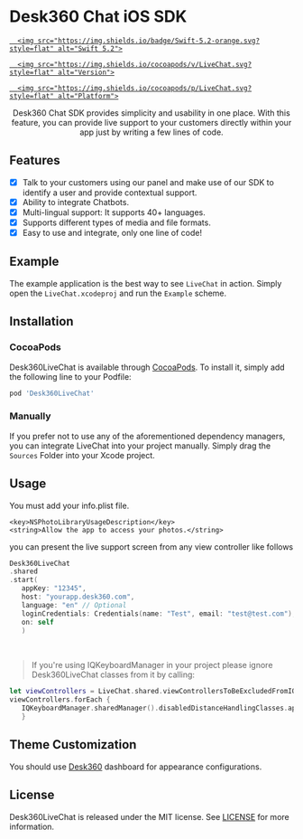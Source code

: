 # Desk360 Chat iOS SDK

<p align="center">
   <a href="https://developer.apple.com/swift/">

      <img src="https://img.shields.io/badge/Swift-5.2-orange.svg?style=flat" alt="Swift 5.2">

   </a>
   <a href="http://cocoapods.org/pods/LiveChat">

      <img src="https://img.shields.io/cocoapods/v/LiveChat.svg?style=flat" alt="Version">

   </a>
   <a href="http://cocoapods.org/pods/LiveChat">

      <img src="https://img.shields.io/cocoapods/p/LiveChat.svg?style=flat" alt="Platform">

   </a>

</p>

<p align="center">
Desk360 Chat SDK  provides simplicity and usability in one place. With this feature, you can provide live support to your customers directly within your app just by writing a few lines of code.
</p>

## Features

* [x]  Talk to your customers using our panel and make use of our SDK to identify a user and provide contextual support.
* [x] Ability to integrate Chatbots.
* [x] Multi-lingual support: It supports 40+ languages.
* [x] Supports different types of media and file formats.
* [x] Easy to use and integrate, only one line of code!

## Example

The example application is the best way to see `LiveChat` in action. Simply open the `LiveChat.xcodeproj` and run the `Example` scheme.

## Installation

### CocoaPods

Desk360LiveChat is available through [CocoaPods](http://cocoapods.org). To install
it, simply add the following line to your Podfile:

```bash
pod 'Desk360LiveChat'
```

### Manually

If you prefer not to use any of the aforementioned dependency managers, you can integrate LiveChat into your project manually. Simply drag the `Sources` Folder into your Xcode project.

## Usage

You must add your info.plist file.

```
<key>NSPhotoLibraryUsageDescription</key>
<string>Allow the app to access your photos.</string>
```

you can present the live support screen from any view controller like follows

```swift
Desk360LiveChat
.shared
.start(
   appKey: "12345",
   host: "yourapp.desk360.com",
   language: "en" // Optional
   loginCredentials: Credentials(name: "Test", email: "test@test.com"), // Optional
   on: self
   )
```

<br>

> If you're using IQKeyboardManager in your project please ignore Desk360LiveChat classes from it by calling:
>

```swift
let viewControllers = LiveChat.shared.viewControllersToBeExcludedFromIQKeyboardManager
viewControllers.forEach {
   IQKeyboardManager.sharedManager().disabledDistanceHandlingClasses.append($0)
   }
```

##  Theme Customization

You should use  [Desk360](https://desk360.com/)  dashboard for appearance configurations.

## License

Desk360LiveChat is released under the MIT license. See  [LICENSE](https://github.com/Teknasyon-Teknoloji/desk360-livechat-ios-sdk/blob/master/LICENSE)  for more information.
